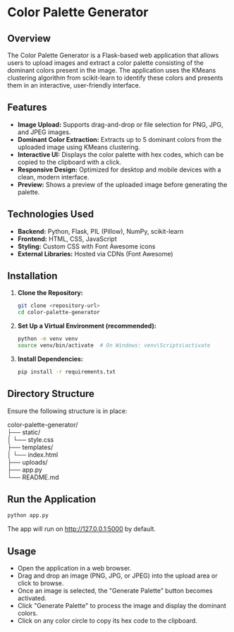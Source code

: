 # Color Palette Generator

## Overview

The Color Palette Generator is a Flask-based web application that allows users to upload images and extract a color palette consisting of the dominant colors present in the image. The application uses the KMeans clustering algorithm from scikit-learn to identify these colors and presents them in an interactive, user-friendly interface.

## Features

* **Image Upload:** Supports drag-and-drop or file selection for PNG, JPG, and JPEG images.
* **Dominant Color Extraction:** Extracts up to 5 dominant colors from the uploaded image using KMeans clustering.
* **Interactive UI:** Displays the color palette with hex codes, which can be copied to the clipboard with a click.
* **Responsive Design:** Optimized for desktop and mobile devices with a clean, modern interface.
* **Preview:** Shows a preview of the uploaded image before generating the palette.

## Technologies Used

* **Backend:** Python, Flask, PIL (Pillow), NumPy, scikit-learn
* **Frontend:** HTML, CSS, JavaScript
* **Styling:** Custom CSS with Font Awesome icons
* **External Libraries:** Hosted via CDNs (Font Awesome)

## Installation

1.  **Clone the Repository:**

    ```bash
    git clone <repository-url>
    cd color-palette-generator
    ```

2.  **Set Up a Virtual Environment (recommended):**

    ```bash
    python -m venv venv
    source venv/bin/activate  # On Windows: venv\Scripts\activate
    ```

3.  **Install Dependencies:**

    ```bash
    pip install -r requirements.txt
    ```

## Directory Structure

Ensure the following structure is in place:

color-palette-generator/  
├── static/   
│   └── style.css  
├── templates/  
│   └── index.html  
├── uploads/  
├── app.py  
└── README.md  

## Run the Application

```bash
python app.py
```

The app will run on http://127.0.0.1:5000 by default.

## Usage
* Open the application in a web browser.
* Drag and drop an image (PNG, JPG, or JPEG) into the upload area or click to browse.
* Once an image is selected, the "Generate Palette" button becomes activated. 
* Click "Generate Palette" to process the image and display the dominant colors.
* Click on any color circle to copy its hex code to the clipboard.
